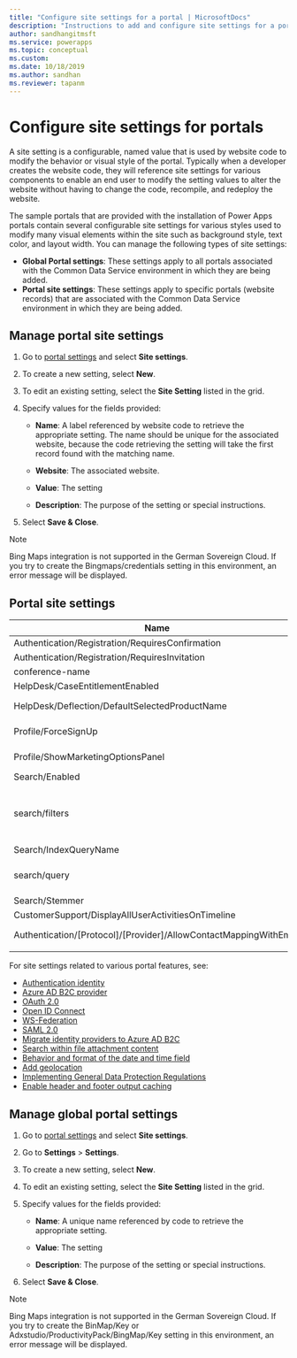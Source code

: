 ```yaml
---
title: "Configure site settings for a portal | MicrosoftDocs"
description: "Instructions to add and configure site settings for a portal and global settings for all portals in your organization."
author: sandhangitmsft
ms.service: powerapps
ms.topic: conceptual
ms.custom: 
ms.date: 10/18/2019
ms.author: sandhan
ms.reviewer: tapanm
---
```


# Configure site settings for portals

A site setting is a configurable, named value that is used by website code to modify the behavior or visual style of the portal. Typically when a developer creates the website code, they will reference site settings for various components to enable an end user to modify the setting values to alter the website without having to change the code, recompile, and redeploy the website.

The sample portals that are provided with the installation of Power Apps portals contain several configurable site settings for various styles used to modify many visual elements within the site such as background style, text color, and layout width.
You can manage the following types of site settings:

- **Global Portal settings**: These settings apply to all portals associated with the Common Data Service environment in which they are being added.
- **Portal site settings**: These settings apply to specific portals (website records) that are associated with the Common Data Service environment in which they are being added.


## Manage portal site settings

1. Go to [portal settings](../manage-existing-portals.md#settings) and select **Site settings**.

2. To create a new setting, select **New**.

3. To edit an existing setting, select the **Site Setting** listed in the grid.

4. Specify values for the fields provided: 

    - **Name**:  A label referenced by website code to retrieve the appropriate setting. The name should be unique for the associated website, because the code retrieving the setting will take the first record found with the matching name.
    
    - **Website**:  The associated website. 
    
    - **Value**: The setting
    
    - **Description**: The purpose of the setting or special instructions.

5. Select **Save & Close**.

> [!NOTE] 
> Bing Maps integration is not supported in the German Sovereign Cloud. If you try to create the Bingmaps/credentials setting in this environment, an error message will be displayed.

## Portal site settings

|Name|Value|Description|
|----|-----|-----------|
|Authentication/Registration/RequiresConfirmation|FALSE |A boolean value of true enables email confirmation and disables open registration. Default: False |
|Authentication/Registration/RequiresInvitation|FALSE |A boolean value of true enables invitation code feature and disables open registration. Default: False |
|conference-name|Portals Conference|The name of an adx_conference record that represents the conference for a given portal.|
|HelpDesk/CaseEntitlementEnabled|TRUE|A Boolean value indicating if the Help Desk Case Entitlement is enabled. Default: false|
|HelpDesk/Deflection/DefaultSelectedProductName| |The name of a Product record that is the default selected product in dropdown displayed on the Help Desk Case Deflection if there are more than one product where the producttypecode equals 100000001.|
|Profile/ForceSignUp|FALSE|A Boolean value when set to "True" will force the user to update their profile information before they will be given access to the website contents. Default: False|
|Profile/ShowMarketingOptionsPanel|TRUE|A Boolean value that indicates whether to show the panel that lists the fields to specify the marketing communication preferences on the profile. Default: False|
|Search/Enabled|TRUE|A Boolean value that indicates if search is enabled or not.|
|search/filters|Content:adx_webpage;Events:adx_event,adx_eventschedule;<br>Blogs:adx_blog,adx_blogpost,adx_blogpostcomment;<br>Forums:adx_communityforum,adx_communityforumthread,adx_communityforumpost;<br>Ideas:adx_ideaforum,adx_idea,adx_ideacomment;<br>Issues:adx_issueforum,adx_issue,adx_issuecomment;Help Desk:incident|A collection of search logical name filter options. Defining a value here will add dropdown filter options to site-wide search. This value should be in the form of name/value pairs, with name and value separated by a colon, and pairs separated by a semicolon.<br>For example: "Forums:adx_communityforum,adx_communityforumthread,adx_communityforumpost;Blogs:adx_blog,adx_blogpost,adx_blogpostcomment".|
|Search/IndexQueryName|Portal Search|The name of the system view used by the portal search query. Default: Portal Search|
|search/query|+(@Query) _title:(@Query) _logicalname:adx_webpage~0.9^0.2<br> -_logicalname:adx_webfile~0.9 adx_partialurl:(@Query)<br> _logicalname:adx_blogpost~0.9^0.1 -_logicalname:adx_communityforumthread~0.9|Override query for site search, to apply additional weights and filters. @Query is the query text entered by a user. Lucene query syntax reference: [https://lucene.apache.org/core/old_versioned_docs/versions/2_9_1/queryparsersyntax.html](https://lucene.apache.org/core/old_versioned_docs/versions/2_9_1/queryparsersyntax.html)| 
|Search/Stemmer|English|The language used by the portal search's stemming algorithm. Default: English|
|CustomerSupport/DisplayAllUserActivitiesOnTimeline|FALSE| |
|Authentication/[Protocol]/[Provider]/AllowContactMappingWithEmail| |Allow auto-association to a contact record based on email. More information: [Allow contact mapping with email and require unique email general options](use-simplified-authentication-configuration#general-authentication-settings).|
|||

For site settings related to various portal features, see:

- [Authentication identity](set-authentication-identity.md)
- [Azure AD B2C provider](azure-ad-b2c.md)
- [OAuth 2.0](configure-oauth2-settings.md)
- [Open ID Connect](configure-openid-settings.md)
- [WS-Federation](configure-ws-federation-settings.md)
- [SAML 2.0](configure-saml2-settings.md)
- [Migrate identity providers to Azure AD B2C](migrate-identity-providers.md)
- [Search within file attachment content](search-file-attachment.md)
- [Behavior and format of the date and time field](behavior-format-date-time-field.md)
- [Add geolocation](add-geolocation.md)
- [Implementing General Data Protection Regulations](https://docs.microsoft.com/dynamics365/customer-engagement/portals/implement-gdpr)
- [Enable header and footer output caching](https://docs.microsoft.com/dynamics365/customer-engagement/portals/enable-header-footer-output-caching)

## Manage global portal settings

1. Go to [portal settings](../manage-existing-portals.md#settings) and select **Site settings**.

2. Go to **Settings** &gt; **Settings**.

3. To create a new setting, select **New**.

4. To edit an existing setting, select the **Site Setting** listed in the grid.

5. Specify values for the fields provided: 

    - **Name**:  A unique name referenced by code to retrieve the appropriate setting.

    - **Value**: The setting

    - **Description**: The purpose of the setting or special instructions.

6. Select **Save & Close**.

> [!NOTE] 
> Bing Maps integration is not supported in the German Sovereign Cloud. If you try to create the BinMap/Key or Adxstudio/ProductivityPack/BingMap/Key setting in this environment, an error message will be displayed.


